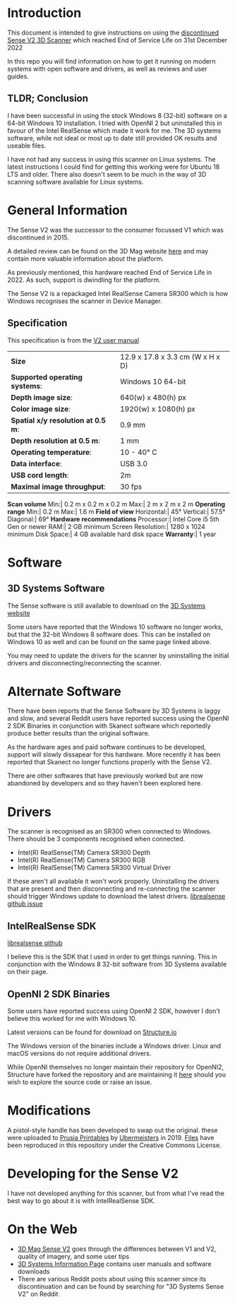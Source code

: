 # Introduction

This document is intended to give instructions on using the [discontinued Sense V2 3D Scanner](https://support.3dsystems.com/s/article/Sense-Scanner?language=en_US) which reached End of Service Life on 31st December 2022

In this repo you will find information on how to get it running on modern systems with open software and drivers, as well as reviews and user guides.

## TLDR; Conclusion
I have been successful in using the stock Windows 8 (32-bit) software on a 64-bit Windows 10 installation. I tried with OpenNI 2 but uninstalled this in favour of the Intel RealSense which made it work for me. The 3D systems software, while not ideal or most up to date still provided OK results and useable files.

I have not had any success in using this scanner on Linux systems. The latest instructions I could find for getting this working were for Ubuntu 18 LTS and older. There also doesn't seem to be much in the way of 3D scanning software available for Linux systems.

# General Information
The Sense V2 was the successor to the consumer focussed V1 which was discontinued in 2015.

A detailed review can be found on the 3D Mag website [here](https://www.3dmag.com/reviews/3d-systems-sense-2-realsense-sr300-review/) and may contain more valuable information about the platform.

As previously mentioned, this hardware reached End of Service Life in 2022. As such, support is dwindling for the platform.

The Sense V2 is a repackaged Intel RealSense Camera SR300 which is how Windows recognises the scanner in Device Manager.

## Specification
This specification is from the [V2 user manual](Sense2_UserGuide.pdf)


|||
|---|---|
**Size**| 12.9 x 17.8 x 3.3 cm (W x H x D)
**Supported operating systems**: | Windows 10 64-bit
**Depth image size**:| 640(w) x 480(h) px
**Color image size**:| 1920(w) x 1080(h) px
**Spatial x/y resolution at 0.5 m**:| 0.9 mm
**Depth resolution at 0.5 m**:| 1 mm
**Operating temperature**:| 10 - 40° C
**Data interface**:| USB 3.0
**USB cord length**:| 2m
**Maximal image throughput**:| 30 fps
**Scan volume**
Min:| 0.2 m x 0.2 m x 0.2 m
Max:| 2 m x 2 m x 2 m
**Operating range**
Min:| 0.2 m
Max:| 1.6 m
**Field of view**
Horizontal:| 45°
Vertical:| 57.5°
Diagonal:| 69°
**Hardware recommendations**
Processor:| Intel Core i5 5th Gen or newer
RAM:| 2 GB minimum
Screen Resolution:| 1280 x 1024 minimum
Disk Space:| 4 GB available hard disk space
**Warranty**:| 1 year

# Software

## 3D Systems Software
The Sense software is still available to download on the [3D Systems website](https://support.3dsystems.com/s/article/Sense-Scanner?language=en_US)

Some users have reported that the Windows 10 software no longer works, but that the 32-bit Windows 8 software does. This can be installed on Windows 10 as well and can be found on the same page linked above.

You may need to update the drivers for the scanner by uninstalling the initial drivers and disconnecting/reconnecting the scanner.

# Alternate Software
There have been reports that the Sense Software by 3D Systems is laggy and slow, and several Reddit users have reported success using the OpenNI 2 SDK Binaries in conjunction with Skanect software which reportedly produce better results than the original software.

As the hardware ages and paid software continues to be developed, support will slowly dissapear for this hardware. More recently it has  been reported that Skanect no longer functions properly with the Sense V2.

There are other softwares that have previously worked but are now abandoned by developers and so they haven't been explored here.

# Drivers

The scanner is recognised as an SR300 when connected to Windows. There should be 3 components recognised when connected.

- Intel(R) RealSense(TM) Camera SR300 Depth
- Intel(R) RealSense(TM) Camera SR300 RGB
- Intel(R) RealSense(TM) Camera SR300 Virtual Driver

If these aren't all available it won't work properly. Uninstalling the drivers that are present and then disconnecting and re-connecting the scanner should trigger Windows update to download the latest drivers.
[librealsense github issue](https://github.com/IntelRealSense/librealsense/issues/12926)


## IntelRealSense SDK
[librealsense github](https://github.com/IntelRealSense/librealsense)

I believe this is the SDK that I used in order to get things running. This in conjunction with the Windows 8 32-bit software from 3D Systems available on their page. 

## OpenNI 2 SDK Binaries
Some users have reported success using OpenNI 2 SDK, however I don't believe this worked for me with Windows 10.

Latest versions can be found for download on [Structure.io](https://structure.io/openni/)

The Windows version of the binaries include a Windows driver. Linux and macOS versions do not require additional drivers.

While OpenNI themselves no longer maintain their repository for OpenNI2, Structure have forked the repository and are maintaining it [here](https://github.com/structureio/OpenNI2) should you wish to explore the source code or raise an issue.

# Modifications
A pistol-style handle has been developed to swap out the original. these were uploaded to [Prusia Printables](https://www.printables.com/model/15656-3d-systems-sense-v1-v2-3d-scanner-replacement-chas/files) by [Ubermeisters](https://www.printables.com/@Ubermeisters) in 2019.
[Files](3d-systems-sense-v1-v2-3d-scanner-replacement-chassis-model_files) have been reproduced in this repository under the Creative Commons License.

# Developing for the Sense V2
I have not developed anything for this scanner, but from what I've read the best way to go about it is with IntelRealSense SDK.

# On the Web
- [3D Mag Sense V2](https://www.3dmag.com/reviews/3d-systems-sense-2-realsense-sr300-review/) goes through the differences between V1 and V2, quality of imagery, and some user tips
- [3D Systems Information Page](https://support.3dsystems.com/s/article/Sense-Scanner?language=en_US) contains user manuals and software downloads
- There are various Reddit posts about using this scanner since its discontinuation and can be found by searching for "3D Systems Sense V2" on Reddit